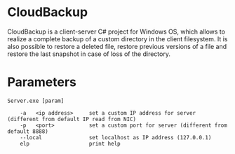 # CloudBackup
CloudBackup is a client-server C# project for Windows OS, which allows to realize a complete backup of a custom directory in the client filesystem. It is also possible to restore a deleted file, restore previous versions of a file and restore the last snapshot in case of loss of the directory.

# Parameters

    Server.exe [param]

        -a   <ip address> 	  set a custom IP address for server (different from default IP read from NIC)
        -p   <port> 	      set a custom port for server (different from default 8888)
        --local 		      set localhost as IP address (127.0.0.1)
        elp 		          print help
